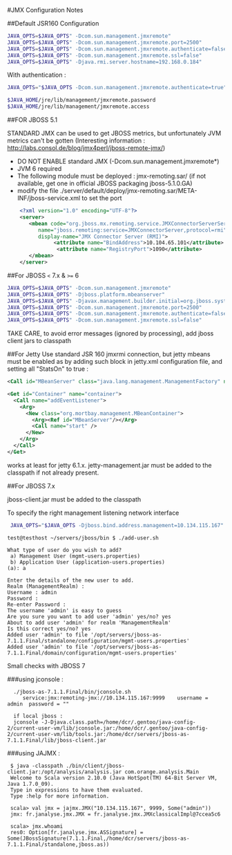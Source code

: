 
#JMX Configuration Notes

##Default JSR160 Configuration

```sh
JAVA_OPTS=$JAVA_OPTS" -Dcom.sun.management.jmxremote"
JAVA_OPTS=$JAVA_OPTS" -Dcom.sun.management.jmxremote.port=2500"
JAVA_OPTS=$JAVA_OPTS" -Dcom.sun.management.jmxremote.authenticate=false"
JAVA_OPTS=$JAVA_OPTS" -Dcom.sun.management.jmxremote.ssl=false"
JAVA_OPTS=$JAVA_OPTS" -Djava.rmi.server.hostname=192.168.0.184"
```
With authentication :
```sh
JAVA_OPTS="$JAVA_OPTS -Dcom.sun.management.jmxremote.authenticate=true"

$JAVA_HOME/jre/lib/management/jmxremote.password
$JAVA_HOME/jre/lib/management/jmxremote.access
```

##FOR JBOSS 5.1

STANDARD JMX can be used to get JBOSS metrics, but unfortunately JVM metrics can't be gotten
(Interesting information : http://labs.consol.de/blog/jmx4perl/jboss-remote-jmx/)

- DO NOT ENABLE standard JMX (-Dcom.sun.management.jmxremote*)
- JVM 6 required
- The following module must be deployed : jmx-remoting.sar/
  (if not available, get one in official JBOSS packaging jboss-5.1.0.GA)
- modify the file ./server/default/deploy/jmx-remoting.sar/META-INF/jboss-service.xml to set the port 
```xml
    <?xml version="1.0" encoding="UTF-8"?>
    <server>
       <mbean code="org.jboss.mx.remoting.service.JMXConnectorServerService"
          name="jboss.remoting:service=JMXConnectorServer,protocol=rmi"
          display-name="JMX Connector Server (RMI)">
               <attribute name="BindAddress">10.104.65.101</attribute>
                <attribute name="RegistryPort">1090</attribute>
       </mbean>
    </server>
```

##For JBOSS `<` 7.x  & `>=` 6

```sh
JAVA_OPTS=$JAVA_OPTS" -Dcom.sun.management.jmxremote"
JAVA_OPTS=$JAVA_OPTS" -Djboss.platform.mbeanserver"
JAVA_OPTS=$JAVA_OPTS" -Djavax.management.builder.initial=org.jboss.system.server.jmx.MBeanServerBuilderImpl"
JAVA_OPTS=$JAVA_OPTS" -Dcom.sun.management.jmxremote.port=2500"
JAVA_OPTS=$JAVA_OPTS" -Dcom.sun.management.jmxremote.authenticate=false"
JAVA_OPTS=$JAVA_OPTS" -Dcom.sun.management.jmxremote.ssl=false"
```

TAKE CARE, to avoid error messages (ignored by processing), add jboss client jars to classpath


##For Jetty
Use standard JSR 160 jmxrmi connection, but jetty mbeans must be enabled as by
adding such block in jetty.xml configuration file, and setting all "StatsOn" to true : 
 
```xml
<Call id="MBeanServer" class="java.lang.management.ManagementFactory" name="getPlatformMBeanServer"/>

<Get id="Container" name="container">
  <Call name="addEventListener">
    <Arg>
      <New class="org.mortbay.management.MBeanContainer">
        <Arg><Ref id="MBeanServer"/></Arg>
        <Call name="start" />
      </New>
    </Arg>
  </Call>
</Get>
```

works at least for jetty 6.1.x. jetty-management.jar must be added to the classpath if not already present.


##For JBOSS 7.x

jboss-client.jar must be added to the classpath

To specify the right management listening network interface
```sh
 JAVA_OPTS="$JAVA_OPTS -Djboss.bind.address.management=10.134.115.167"
```

```
test@testhost ~/servers/jboss/bin $ ./add-user.sh 

What type of user do you wish to add? 
 a) Management User (mgmt-users.properties) 
 b) Application User (application-users.properties)
(a): a

Enter the details of the new user to add.
Realm (ManagementRealm) : 
Username : admin
Password : 
Re-enter Password : 
The username 'admin' is easy to guess
Are you sure you want to add user 'admin' yes/no? yes
About to add user 'admin' for realm 'ManagementRealm'
Is this correct yes/no? yes
Added user 'admin' to file '/opt/servers/jboss-as-7.1.1.Final/standalone/configuration/mgmt-users.properties'
Added user 'admin' to file '/opt/servers/jboss-as-7.1.1.Final/domain/configuration/mgmt-users.properties'
```

Small checks with JBOSS 7

###using jconsole : 
```
  ./jboss-as-7.1.1.Final/bin/jconsole.sh
     service:jmx:remoting-jmx://10.134.115.167:9999    username = admin  password = ""

  if local jboss : 
  jconsole -J-Djava.class.path=/home/dcr/.gentoo/java-config-2/current-user-vm/lib/jconsole.jar:/home/dcr/.gentoo/java-config-2/current-user-vm/lib/tools.jar:/home/dcr/servers/jboss-as-7.1.1.Final/lib/jboss-client.jar
```

###using JAJMX : 
```
 $ java -classpath ./bin/client/jboss-client.jar:/opt/analysis/analysis.jar com.orange.analysis.Main
 Welcome to Scala version 2.10.0 (Java HotSpot(TM) 64-Bit Server VM, Java 1.7.0_09).
 Type in expressions to have them evaluated.
 Type :help for more information.

 scala> val jmx = jajmx.JMX("10.134.115.167", 9999, Some("admin"))
 jmx: fr.janalyse.jmx.JMX = fr.janalyse.jmx.JMXclassicalImpl@7ccea5c6

 scala> jmx.whoami
 res0: Option[fr.janalyse.jmx.ASSignature] = Some(JBossSignature(7.1.1.Final,/home/dcr/servers/jboss-as-7.1.1.Final/standalone,jboss.as))
```

